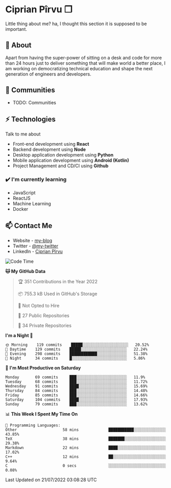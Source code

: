 # Ciprian Pîrvu ❐

Little thing about me? ha, I thought this section it is supposed to be important.

## 🧐 About

Apart from having the super-power of sitting on a desk and code for more than 24 hours just to deliver something that will make world a better place, I am working on democratizing technical education and shape the next generation of engineers and developers.

## 👯 Communities

-   TODO: Communities

## ⚡ Technologies

Talk to me about

-   Front-end development using **React**
-   Backend development using **Node**
-   Desktop application development using **Python**
-   Mobile application development using **Android (Kotlin)**
-   Project Management and CD/CI using **Github**

### ✔️ I'm currently learning

-   JavaScript
-   ReactJS
-   Machine Learning
-   Docker

## 📫 Contact Me

-   Website - [my-blog]()
-   Twitter - [@my-twitter]()
-   LinkedIn - [Ciprian Pîrvu](https://www.linkedin.com/in/p%C3%AErvu-ciprian-cristian-4415991b1/)

<!--START_SECTION:waka-->
![Code Time](http://img.shields.io/badge/Code%20Time-1%2C277%20hrs%2033%20mins-blue)

**🐱 My GitHub Data** 

> 🏆 351 Contributions in the Year 2022
 > 
> 📦 755.3 kB Used in GitHub's Storage 
 > 
> 🚫 Not Opted to Hire
 > 
> 📜 27 Public Repositories 
 > 
> 🔑 34 Private Repositories  
 > 
**I'm a Night 🦉** 

```text
🌞 Morning    119 commits    █████░░░░░░░░░░░░░░░░░░░░   20.52% 
🌆 Daytime    129 commits    █████░░░░░░░░░░░░░░░░░░░░   22.24% 
🌃 Evening    298 commits    ████████████░░░░░░░░░░░░░   51.38% 
🌙 Night      34 commits     █░░░░░░░░░░░░░░░░░░░░░░░░   5.86%

```
📅 **I'm Most Productive on Saturday** 

```text
Monday       69 commits     ███░░░░░░░░░░░░░░░░░░░░░░   11.9% 
Tuesday      68 commits     ███░░░░░░░░░░░░░░░░░░░░░░   11.72% 
Wednesday    91 commits     ████░░░░░░░░░░░░░░░░░░░░░   15.69% 
Thursday     84 commits     ███░░░░░░░░░░░░░░░░░░░░░░   14.48% 
Friday       85 commits     ███░░░░░░░░░░░░░░░░░░░░░░   14.66% 
Saturday     104 commits    ████░░░░░░░░░░░░░░░░░░░░░   17.93% 
Sunday       79 commits     ███░░░░░░░░░░░░░░░░░░░░░░   13.62%

```


📊 **This Week I Spent My Time On** 

```text
💬 Programming Languages: 
Other                    58 mins             ███████████░░░░░░░░░░░░░░   43.85% 
TeX                      38 mins             ███████░░░░░░░░░░░░░░░░░░   29.38% 
Markdown                 22 mins             ████░░░░░░░░░░░░░░░░░░░░░   17.02% 
C++                      12 mins             ██░░░░░░░░░░░░░░░░░░░░░░░   9.64% 
C                        0 secs              ░░░░░░░░░░░░░░░░░░░░░░░░░   0.08%

```


 Last Updated on 21/07/2022 03:08:28 UTC
<!--END_SECTION:waka-->

